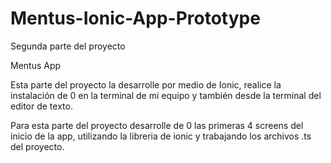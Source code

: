 # Mentus-Ionic-App-Prototype

Segunda parte del proyecto

Mentus App

Esta parte del proyecto la desarrolle por medio de Ionic, realice la instalación de 0 en la terminal de mi equipo y también desde la terminal del editor de texto. 

Para esta parte del proyecto desarrolle de 0 las primeras 4 screens del inicio de la app, utilizando la libreria de ionic y trabajando los archivos .ts del proyecto.

